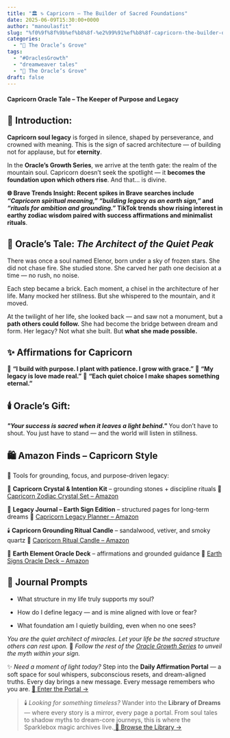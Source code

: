 ```yaml
---
title: "🏛️ ♑️ Capricorn – The Builder of Sacred Foundations"
date: 2025-06-09T15:30:00+0000
author: "manoulasfit"
slug: "%f0%9f%8f%9b%ef%b8%8f-%e2%99%91%ef%b8%8f-capricorn-the-builder-of-sacred-foundations"
categories:
  - "🔮 The Oracle’s Grove"
tags:
  - "#OraclesGrowth"
  - "dreamweaver tales"
  - "🔮 The Oracle’s Grove"
draft: false
---
```

#### **Capricorn Oracle Tale – The Keeper of Purpose and Legacy**

## 🌄 Introduction:

**Capricorn soul legacy** is forged in silence, shaped by perseverance, and crowned with meaning.
This is the sign of sacred architecture — of building not for applause, but for **eternity**.

In the **Oracle’s Growth Series**, we arrive at the tenth gate: the realm of the mountain soul. Capricorn doesn’t seek the spotlight — it **becomes the foundation upon which others rise**. And that... is divine.

**🌐 Brave Trends Insight:
Recent spikes in Brave searches include *“Capricorn spiritual meaning,”* *“building legacy as an earth sign,”* and *“rituals for ambition and grounding.”* TikTok trends show rising interest in earthy zodiac wisdom paired with success affirmations and minimalist rituals**.

## 🧱 Oracle’s Tale: *The Architect of the Quiet Peak*

There was once a soul named Elenor, born under a sky of frozen stars.
She did not chase fire. She studied stone. She carved her path one decision at a time — no rush, no noise.

Each step became a brick. Each moment, a chisel in the architecture of her life.
Many mocked her stillness.
But she whispered to the mountain, and it moved.

At the twilight of her life, she looked back — and saw not a monument,
but a **path others could follow.**
She had become the bridge between dream and form.
Her legacy? Not what she built.
But **what she made possible.**

## ✨ Affirmations for Capricorn

🔹 **“I build with purpose. I plant with patience. I grow with grace.”**
🔹 **“My legacy is love made real.”**
🔹 **“Each quiet choice I make shapes something eternal.”**

## 🕯️ Oracle’s Gift:

***"Your success is sacred when it leaves a light behind."***
You don’t have to shout. You just have to stand — and the world will listen in stillness.

## 🛍️ Amazon Finds – Capricorn Style

🎁 Tools for grounding, focus, and purpose-driven legacy:

🧿 **Capricorn Crystal & Intention Kit** – grounding stones + discipline rituals
🔗 [Capricorn Zodiac Crystal Set – Amazon](https://amzn.to/4jD8rwT)

📓 **Legacy Journal – Earth Sign Edition** – structured pages for long-term dreams
🔗 [Capricorn Legacy Planner – Amazon](https://amzn.to/43B9mcK)

🕯️ **Capricorn Grounding Ritual Candle** – sandalwood, vetiver, and smoky quartz
🔗 [Capricorn Ritual Candle – Amazon](https://amzn.to/3SKggpI)

🎴 **Earth Element Oracle Deck** – affirmations and grounded guidance
🔗 [Earth Signs Oracle Deck – Amazon](https://amzn.to/4dZK2Ri)

## 📓 Journal Prompts

- What structure in my life truly supports my soul?

- How do I define legacy — and is mine aligned with love or fear?

- What foundation am I quietly building, even when no one sees?

*You are the quiet architect of miracles. Let your life be the sacred structure others can rest upon.*
🔮 *Follow the rest of the [Oracle Growth Series](https://sparklebox.blog/) to unveil the myth within your sign.*

✨ *Need a moment of light today?*
Step into the **Daily Affirmation Portal** — a soft space for soul whispers, subconscious resets, and dream-aligned truths.
Every day brings a new message. Every message remembers who you are.
[🌿 Enter the Portal →](https://sparklebox.blog/)

> 🕯️ *Looking for something timeless?*
Wander into the **Library of Dreams** — where every story is a mirror, every page a portal.
From soul tales to shadow myths to dream-core journeys, this is where the Sparklebox magic archives live.[
🌌 Browse the Library →](https://sparklebox.blog/tag/the-library-of-dreams/)